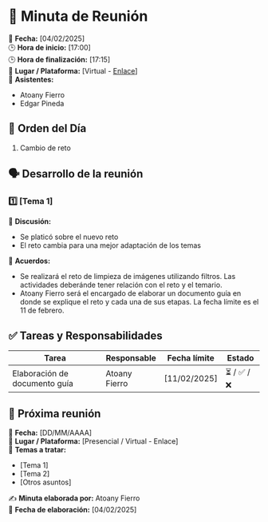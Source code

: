 # 📝 Minuta de Reunión  

📆 **Fecha:** [04/02/2025]  
🕒 **Hora de inicio:** [17:00]  
🕒 **Hora de finalización:** [17:15]  
📍 **Lugar / Plataforma:** [Virtual - [Enlace](https://itesm.zoom.us/my/atoany)]  
👥 **Asistentes:**  
- Atoany Fierro  
- Edgar Pineda   

## 📌 Orden del Día  
1. Cambio de reto  

## 🗣️ Desarrollo de la reunión  
### 1️⃣ [Tema 1]  
📝 **Discusión:**  
- Se platicó sobre el nuevo reto  
- El reto cambia para una mejor adaptación de los temas

📌 **Acuerdos:**  
- Se realizará el reto de limpieza de imágenes utilizando filtros. Las actividades deberánde tener relación con el reto y el temario.  
- Atoany Fierro será el encargado de elaborar un documento guía en donde se explique el reto y cada una de sus etapas. La fecha límite es el 11 de febrero.

## ✅ Tareas y Responsabilidades  
| Tarea | Responsable | Fecha límite | Estado |
|-------|------------|--------------|--------|
| Elaboración de documento guía | Atoany Fierro | [11/02/2025] | ⏳ / ✅ / ❌ |

## 📅 Próxima reunión  
📆 **Fecha:** [DD/MM/AAAA]  
📍 **Lugar / Plataforma:** [Presencial / Virtual - Enlace]  
📌 **Temas a tratar:**  
- [Tema 1]  
- [Tema 2]  
- [Otros asuntos]  

✍️ **Minuta elaborada por:** Atoany Fierro  
📅 **Fecha de elaboración:** [04/02/2025]  
